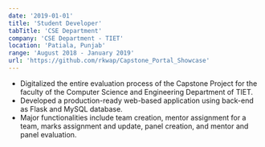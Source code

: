 ```yaml
---
date: '2019-01-01'
title: 'Student Developer'
tabTitle: 'CSE Department'
company: 'CSE Department - TIET'
location: 'Patiala, Punjab'
range: 'August 2018 - January 2019'
url: 'https://github.com/rkwap/Capstone_Portal_Showcase'
---
```


- Digitalized the entire evaluation process of the Capstone Project for the faculty of the Computer Science and Engineering Department of TIET.
- Developed a production-ready web-based application using back-end as Flask and MySQL database.
- Major functionalities include team creation, mentor assignment for a team, marks
assignment and update, panel creation, and mentor and panel evaluation.
